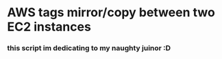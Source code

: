 # AWS tags mirror/copy between two EC2 instances
### this script im dedicating to my naughty juinor :D
